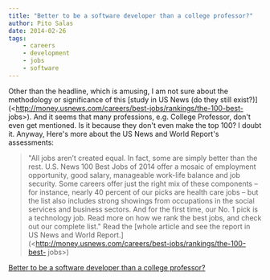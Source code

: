 ```yaml
---
title: "Better to be a software developer than a college professor?"
author: Pito Salas
date: 2014-02-26
tags:
    - careers
    - development
    - jobs
    - software
---
```




Other than the headline, which is amusing, I am not sure about the methodology
or significance of this [study in US News (do they still
exist?)](<http://money.usnews.com/careers/best-jobs/rankings/the-100-best-
jobs>). And it seems that many professions, e.g. College Professor, don't even
get mentioned. Is it because they don't even make the top 100? I doubt it.
Anyway, Here's more about the US News and World Report's assessments:

> "All jobs aren’t created equal. In fact, some are simply better than the
> rest. U.S. News 100 Best Jobs of 2014 offer a mosaic of employment
> opportunity, good salary, manageable work-life balance and job security.
> Some careers offer just the right mix of these components – for instance,
> nearly 40 percent of our picks are health care jobs – but the list also
> includes strong showings from occupations in the social services and
> business sectors. And for the first time, our No. 1 pick is a technology
> job. Read more on how we rank the best jobs, and check out our complete
> list." Read the [whole article and see the report in US News and World
> Report.](<http://money.usnews.com/careers/best-jobs/rankings/the-100-best-
> jobs>)


[Better to be a software developer than a college professor?](None)
